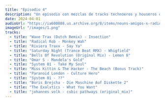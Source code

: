```yaml
---
title: "Episodio 4"
description: "Un episodio con mezclas de tracks technoeros y houseros de diversas épocas, 90's 80's y contemporáneas"
date: 2024-04-01
audioUrl: "https://ia600808.us.archive.org/8/items/nouns-amigos-x-radio-volketa-interestelar-episodio-1/%E2%8C%90%E2%97%A8%20%E2%97%A8%20Nouns%20Amigos%20X%20Radio%20Volketa%20Interestelar%20%E2%8C%90%E2%97%A8%20%E2%97%A8%20%7C%20Episodio%204.mp3"
imageUrl: "/images/1.png"
tracks:
  - title: "Wave Trax (Dutch Remix) - Insection"
  - title: "Radical Rob - Monkey Wah"
  - title: "Riviera Traxx - Say Ya"
  - title: "Saturday Night (Trance Beat RMX) - Whigfield"
  - title: "Bells Of Revolution (Original Mix) - Lemon 8"
  - title: "Omar S - Mandela's Gold"
  - title: "System 01 - Take My Soul"
  - title: "Miss Kittin & The Hacker - The Beach (Bonus Track)"
  - title: "Paranoid London - Culture Hero"
  - title: "System 01 - ??"
  - title: "Boris Brejcha - Die Maschine Auf Diskette 2"
  - title: "The Exalxtics - What You Want"
  - title: "johannes volk - cubic pathways (original_mix)"
---
```

